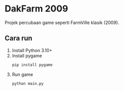 # DakFarm 2009

Projek percubaan game seperti FarmVille klasik (2009).

## Cara run
1. Install Python 3.10+
2. Install pygame
   ```bash
   pip install pygame
   ```
3. Run game
   ```bash
   python main.py
   ```
